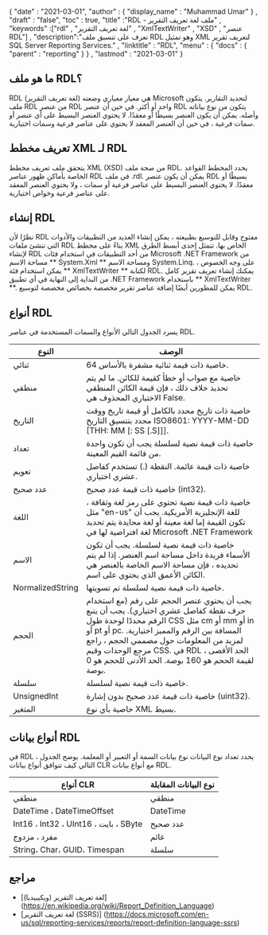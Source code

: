 {
  "date" : "2021-03-01",
  "author" : {
    "display_name" : "Muhammad Umar"
} ,
  "draft" : "false",
  "toc" : true,
  "title" :"RDL - ملف لغة تعريف التقرير" ,
  "keywords" :["rdl" , "لغة تعريف التقرير" , "XmlTextWriter" , "XSD" , "عنصر RDL"] ,
  "description":"تعرف على تنسيق ملف RDL وهو تمثيل XML لتعريف تقرير SQL Server Reporting Services." ,
  "linktitle" : "RDL",
  "menu" : {
    "docs" : {
      "parent" : "reporting"
}
} ,
  "lastmod" : "2021-03-01"
}

## ما هو ملف RDL؟ ##

RDL (لغة تعريف التقرير) هي معيار معياري وضعته Microsoft لتحديد التقارير. يتكون ملف RDL من عنصر RDL واحد أو أكثر. في حين أن عنصر RDL يتكون من نوع بياناته وأصله. يمكن أن يكون العنصر بسيطًا أو معقدًا. لا يحتوي العنصر البسيط على أي عنصر أو سمات فرعية ، في حين أن العنصر المعقد لا يحتوي على عناصر فرعية وسمات اختيارية.

## تعريف مخطط XML لـ RDL
يتحقق ملف تعريف مخطط XML (XSD) من صحة ملف RDL. يحدد المخطط القواعد الخاصة بأماكن ظهور عناصر RDL في ملف .rdl. يمكن أن يكون عنصر RDL بسيطًا أو معقدًا. لا يحتوي العنصر البسيط على عناصر فرعية أو سمات ، ولا يحتوي العنصر المعقد على عناصر فرعية وخواص اختيارية.

## إنشاء RDL
نظرًا لأن RDL مفتوح وقابل للتوسيع بطبيعته ، يمكن إنشاء العديد من التطبيقات والأدوات التي تنشئ ملفات RDL بناءً على مخطط XML الخاص بها. تتمثل إحدى أبسط الطرق لإنشاء RDL من أحد التطبيقات في استخدام فئات Microsoft .NET Framework من مساحة الاسم ** System.Xml ** ومساحة الاسم System.Linq. على وجه الخصوص ، يمكن استخدام فئة ** XmlTextWriter ** لكتابة RDL. يمكنك إنشاء تعريف تقرير كامل من البداية إلى النهاية في أي تطبيق .NET Framework باستخدام ** XmlTextWriter **. يمكن للمطورين أيضًا إضافة عناصر تقرير مخصصة بخصائص مخصصة لتوسيع RDL.

## أنواع RDL
يسرد الجدول التالي الأنواع والسمات المستخدمة في عناصر RDL.

| النوع | الوصف |
---|---|
| ثنائي | خاصية ذات قيمة ثنائية مشفرة بالأساس 64. |
| منطقي | خاصية مع صواب أو خطأ كقيمة للكائن. ما لم يتم تحديد خلاف ذلك ، فإن قيمة الكائن المنطقي الاختياري المحذوف هي False. |
| التاريخ | خاصية ذات تاريخ محدد بالكامل أو قيمة تاريخ ووقت محدد بتنسيق التاريخ ISO8601: YYYY-MM-DD [THH: MM [: SS [.S]]].
| تعداد | خاصية ذات قيمة نصية لسلسلة يجب أن تكون واحدة من قائمة القيم المعينة. |
| تعويم | خاصية ذات قيمة عائمة. النقطة (.) تستخدم كفاصل عشري اختياري. |
| عدد صحيح | خاصية ذات قيمة عدد صحيح (int32). |
| اللغة | خاصية ذات قيمة نصية تحتوي على رمز لغة وثقافة ، مثل "en-us" للغة الإنجليزية الأمريكية. يجب أن تكون القيمة إما لغة معينة أو لغة محايدة يتم تحديد لغة افتراضية لها في Microsoft .NET Framework
| الاسم | خاصية ذات قيمة نصية لسلسلة. يجب أن تكون الأسماء فريدة داخل مساحة اسم العنصر. إذا لم يتم تحديده ، فإن مساحة الاسم الخاصة بالعنصر هي الكائن الأعمق الذي يحتوي على اسم. |
| NormalizedString | خاصية ذات قيمة نصية لسلسلة تم تسويتها. |
| الحجم | يجب أن يحتوي عنصر الحجم على رقم (مع استخدام حرف نقطة كفاصل عشري اختياري). يجب أن يتبع الرقم محددًا لوحدة طول CSS مثل cm أو mm أو in أو pt أو pc. المسافة بين الرقم والمميز اختيارية. لمزيد من المعلومات حول مصممي الحجم ، راجع مرجع الوحدات وقيم CSS. في RDL ، الحد الأقصى لقيمة الحجم هو 160 بوصة. الحد الأدنى للحجم هو 0 بوصة.
| سلسلة | خاصية ذات قيمة نصية لسلسلة. |
| UnsignedInt | خاصية ذات قيمة عدد صحيح بدون إشارة (uint32). |
| المتغير | خاصية بأي نوع XML بسيط. |

## أنواع بيانات RDL
في RDL ، يحدد تعداد نوع البيانات نوع بيانات السمة أو التعبير أو المعلمة. يوضح الجدول التالي كيف تتوافق أنواع بيانات CLR مع أنواع بيانات RDL.

| أنواع CLR | نوع البيانات المقابلة |
---|---|
| منطقي | منطقي |
| DateTime ، DateTimeOffset | DateTime |
| Int16 ، Int32 ، UInt16 ، بايت ، SByte | عدد صحيح |
| مفرد ، مزدوج | عائم |
| String، Char، GUID، Timespan | سلسلة |


## مراجع ##

- [لغة تعريف التقرير (ويكيبيديا)] (https://en.wikipedia.org/wiki/Report_Definition_Language)
- [لغة تعريف التقرير (SSRS)] (https://docs.microsoft.com/en-us/sql/reporting-services/reports/report-definition-language-ssrs)

